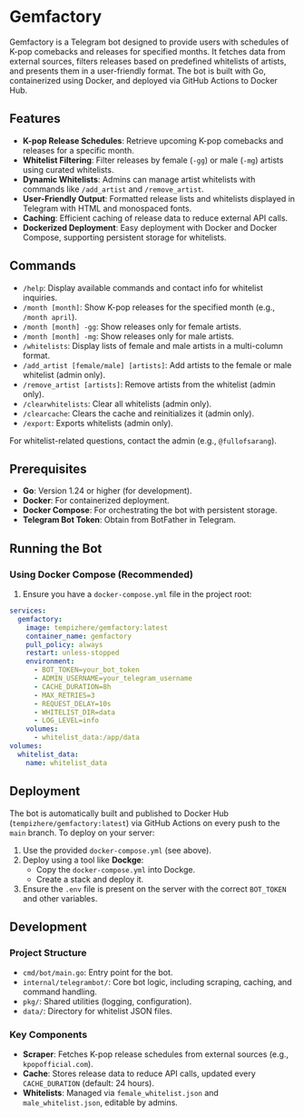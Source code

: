 # Gemfactory

Gemfactory is a Telegram bot designed to provide users with schedules of K-pop comebacks and releases for specified months. It fetches data from external sources, filters releases based on predefined whitelists of artists, and presents them in a user-friendly format. The bot is built with Go, containerized using Docker, and deployed via GitHub Actions to Docker Hub.

## Features

- **K-pop Release Schedules**: Retrieve upcoming K-pop comebacks and releases for a specific month.
- **Whitelist Filtering**: Filter releases by female (`-gg`) or male (`-mg`) artists using curated whitelists.
- **Dynamic Whitelists**: Admins can manage artist whitelists with commands like `/add_artist` and `/remove_artist`.
- **User-Friendly Output**: Formatted release lists and whitelists displayed in Telegram with HTML and monospaced fonts.
- **Caching**: Efficient caching of release data to reduce external API calls.
- **Dockerized Deployment**: Easy deployment with Docker and Docker Compose, supporting persistent storage for whitelists.

## Commands

- `/help`: Display available commands and contact info for whitelist inquiries.
- `/month [month]`: Show K-pop releases for the specified month (e.g., `/month april`).
- `/month [month] -gg`: Show releases only for female artists.
- `/month [month] -mg`: Show releases only for male artists.
- `/whitelists`: Display lists of female and male artists in a multi-column format.
- `/add_artist [female/male] [artists]`: Add artists to the female or male whitelist (admin only).
- `/remove_artist [artists]`: Remove artists from the whitelist (admin only).
- `/clearwhitelists`: Clear all whitelists (admin only).
- `/clearcache`: Clears the cache and reinitializes it (admin only).
- `/export`: Exports whitelists (admin only).

For whitelist-related questions, contact the admin (e.g., `@fullofsarang`).

## Prerequisites

- **Go**: Version 1.24 or higher (for development).
- **Docker**: For containerized deployment.
- **Docker Compose**: For orchestrating the bot with persistent storage.
- **Telegram Bot Token**: Obtain from BotFather in Telegram.

## Running the Bot

### Using Docker Compose (Recommended)

1. Ensure you have a `docker-compose.yml` file in the project root:

```yaml
services:
  gemfactory:
    image: tempizhere/gemfactory:latest
    container_name: gemfactory
    pull_policy: always
    restart: unless-stopped
    environment:
      - BOT_TOKEN=your_bot_token
      - ADMIN_USERNAME=your_telegram_username
      - CACHE_DURATION=8h
      - MAX_RETRIES=3
      - REQUEST_DELAY=10s
      - WHITELIST_DIR=data
      - LOG_LEVEL=info
    volumes:
      - whitelist_data:/app/data
volumes:
  whitelist_data:
    name: whitelist_data
```


## Deployment

The bot is automatically built and published to Docker Hub (`tempizhere/gemfactory:latest`) via GitHub Actions on every push to the `main` branch. To deploy on your server:

1. Use the provided `docker-compose.yml` (see above).
2. Deploy using a tool like **Dockge**:
   - Copy the `docker-compose.yml` into Dockge.
   - Create a stack and deploy it.
3. Ensure the `.env` file is present on the server with the correct `BOT_TOKEN` and other variables.

## Development

### Project Structure

- `cmd/bot/main.go`: Entry point for the bot.
- `internal/telegrambot/`: Core bot logic, including scraping, caching, and command handling.
- `pkg/`: Shared utilities (logging, configuration).
- `data/`: Directory for whitelist JSON files.

### Key Components

- **Scraper**: Fetches K-pop release schedules from external sources (e.g., `kpopofficial.com`).
- **Cache**: Stores release data to reduce API calls, updated every `CACHE_DURATION` (default: 24 hours).
- **Whitelists**: Managed via `female_whitelist.json` and `male_whitelist.json`, editable by admins.


